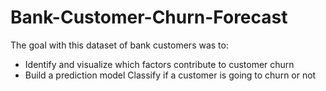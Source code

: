 # Bank-Customer-Churn-Forecast


The goal with this dataset of bank customers was to:

* Identify and visualize which factors contribute to customer churn
* Build a prediction model Classify if a customer is going to churn or not

